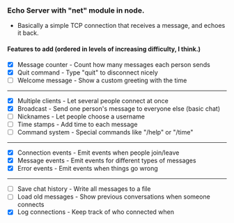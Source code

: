 ### Echo Server with "net" module in node.

- Basically a simple TCP connection that receives a message, and echoes it back.

#### Features to add (ordered in levels of increasing difficulty, I think.)
- [x] Message counter - Count how many messages each person sends
- [x] Quit command - Type "quit" to disconnect nicely
- [ ] Welcome message - Show a custom greeting with the time  
---
- [x] Multiple clients - Let several people connect at once
- [x] Broadcast - Send one person's message to everyone else (basic chat)
- [ ] Nicknames - Let people choose a username
- [ ] Time stamps - Add time to each message
- [ ] Command system - Special commands like "/help" or "/time"
---
- [x] Connection events - Emit events when people join/leave
- [x] Message events - Emit events for different types of messages
- [x] Error events - Emit events when things go wrong
---
- [ ] Save chat history - Write all messages to a file
- [ ] Load old messages - Show previous conversations when someone connects
- [x] Log connections - Keep track of who connected when

# 
